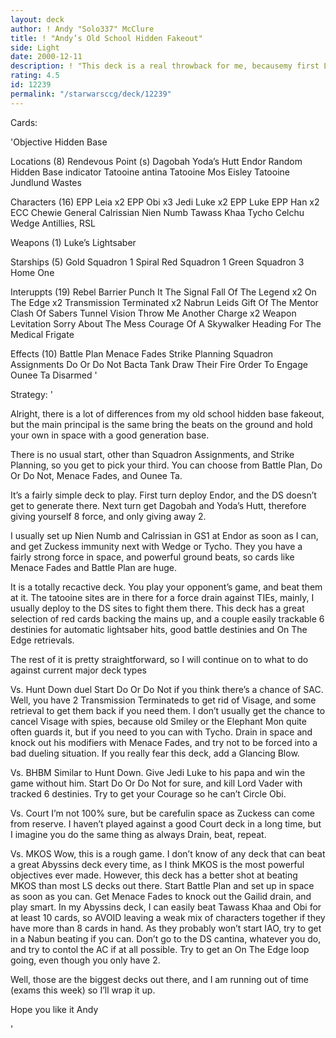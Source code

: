 ```yaml
---
layout: deck
author: ! Andy "Solo337" McClure
title: ! "Andy’s Old School Hidden Fakeout"
side: Light
date: 2000-12-11
description: ! "This deck is a real throwback for me, becausemy first LS deck that won a lot more tournament games than it lost was a Hidden Base fakeout, very similar to this one. It was right after EPPs came out, and that deck only had about 2 tournament losses in like"
rating: 4.5
id: 12239
permalink: "/starwarsccg/deck/12239"
---
```

Cards: 

'Objective
Hidden Base

Locations (8)
Rendevous Point (s)
Dagobah
Yoda’s Hutt
Endor
Random Hidden Base indicator
Tatooine antina
Tatooine Mos Eisley
Tatooine Jundlund Wastes

Characters (16)
EPP Leia x2
EPP Obi x3
Jedi Luke x2
EPP Luke
EPP Han x2
ECC Chewie
General Calrissian
Nien Numb
Tawass Khaa
Tycho Celchu
Wedge Antillies, RSL

Weapons (1)
Luke’s Lightsaber

Starships (5)
Gold Squadron 1
Spiral
Red Squadron 1
Green Squadron 3
Home One

Interuppts (19)
Rebel Barrier
Punch It
The Signal
Fall Of The Legend x2
On The Edge x2
Transmission Terminated x2
Nabrun Leids
Gift Of The Mentor
Clash Of Sabers
Tunnel Vision
Throw Me Another Charge x2
Weapon Levitation
Sorry About The Mess
Courage Of A Skywalker
Heading For The Medical Frigate

Effects (10)
Battle Plan
Menace Fades
Strike Planning
Squadron Assignments
Do Or Do Not
Bacta Tank
Draw Their Fire
Order To Engage
Ounee Ta
Disarmed '

Strategy: '


Alright, there is a lot of differences from my old school hidden base fakeout, but the main principal is the same bring the beats on the ground and hold your own in space with a good generation base.

There is no usual start, other than Squadron Assignments, and Strike Planning, so you get to pick your third. You can choose from Battle Plan, Do Or Do Not, Menace Fades, and Ounee Ta.

It’s a fairly simple deck to play. First turn deploy Endor, and the DS doesn’t get to generate there. Next turn get Dagobah and Yoda’s Hutt, therefore giving yourself 8 force, and only giving away 2.

I usually set up Nien Numb and Calrissian in GS1 at Endor as soon as I can, and get Zuckess immunity next with Wedge or Tycho. They you have a fairly strong force in space, and powerful ground beats, so cards like Menace Fades and Battle Plan are huge.

It is a totally recactive deck. You play your opponent’s game, and beat them at it. The tatooine sites are in there for a force drain against TIEs, mainly, I usually deploy to the DS sites to fight them there. This deck has a great selection of red cards backing the mains up, and a couple easily trackable 6 destinies for automatic lightsaber hits, good battle destinies and On The Edge retrievals.

The rest of it is pretty straightforward, so I will continue on to what to do against current major deck types

Vs. Hunt Down duel Start Do Or Do Not if you think there’s a chance of SAC. Well, you have 2 Transmission Terminateds to get rid of Visage, and some retrieval to get them back if you need them. I don’t usually get the chance to cancel Visage with spies, because old Smiley or the Elephant Mon quite often guards it, but if you need to you can with Tycho. Drain in space and knock out his modifiers with Menace Fades, and try not to be forced into a bad dueling situation. If you really fear this deck, add a Glancing Blow.

Vs. BHBM Similar to Hunt Down. Give Jedi Luke to his papa and win the game without him. Start Do Or Do Not for sure, and kill Lord Vader with tracked 6 destinies. Try to get your Courage so he can’t Circle Obi.

Vs. Court I’m not 100% sure, but be carefulin space as Zuckess can come from reserve. I haven’t played against a good Court deck in a long time, but I imagine you do the same thing as always Drain, beat, repeat.

Vs. MKOS Wow, this is a rough game. I don’t know of any deck that can beat a great Abyssins deck every time, as I think MKOS is the most powerful objectives ever made. However, this deck has a better shot at beating MKOS than most LS decks out there. Start Battle Plan and set up in space as soon as you can. Get Menace Fades to knock out the Gailid drain, and play smart. In my Abyssins deck, I can easily beat Tawass Khaa and Obi for at least 10 cards, so AVOID leaving a weak mix of characters together if they have more than 8 cards in hand. As they probably won’t start IAO, try to get in a Nabun beating if you can. Don’t go to the DS cantina, whatever you do, and try to contol the AC if at all possible. Try to get an On The Edge loop going, even though you only have 2.

Well, those are the biggest decks out there, and I am running out of time (exams this week) so I’ll wrap it up.

Hope you like it
Andy


'
